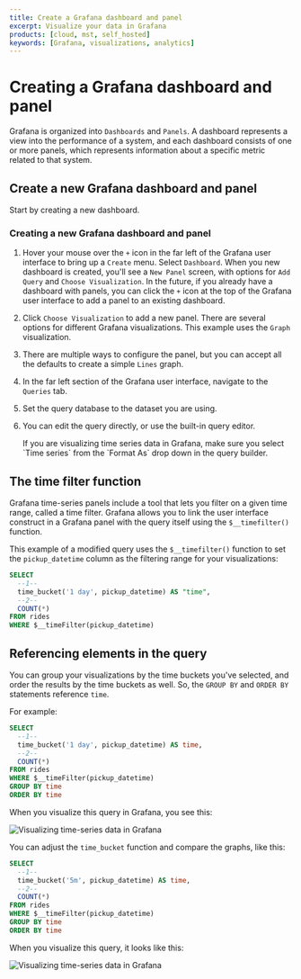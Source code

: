 ```yaml
---
title: Create a Grafana dashboard and panel
excerpt: Visualize your data in Grafana
products: [cloud, mst, self_hosted]
keywords: [Grafana, visualizations, analytics]
---
```


# Creating a Grafana dashboard and panel

Grafana is organized into `Dashboards` and `Panels`. A dashboard represents a
view into the performance of a system, and each dashboard consists of one or
more panels, which represents information about a specific metric related to
that system.

## Create a new Grafana dashboard and panel

Start by creating a new dashboard.

<Procedure>

### Creating a new Grafana dashboard and panel

1.  Hover your mouse over the `+` icon in the far left of the Grafana user
    interface to bring up a `Create` menu. Select `Dashboard`. When you new
    dashboard is created, you'll see a `New Panel` screen, with options for
    `Add Query` and `Choose Visualization`. In the future, if you already have a
    dashboard with panels, you can click the `+` icon at the top of the Grafana
    user interface to add a panel to an existing dashboard.
1.  Click `Choose Visualization` to add a new panel. There are several options
    for different Grafana visualizations. This example uses the `Graph`
    visualization.
1.  There are multiple ways to configure the panel, but you can accept all the
    defaults to create a simple `Lines` graph.
1.  In the far left section of the Grafana user interface, navigate to the
    `Queries` tab.
1.  Set the query database to the dataset you are using.
1.  You can edit the query directly, or use the built-in query editor.

    <Highlight type="note">
    If you are visualizing time series data in Grafana, make sure you select
    `Time series` from the `Format As` drop down in the query builder.
    </Highlight>

</Procedure>

## The time filter function

Grafana time-series panels include a tool that lets you filter on a given time
range, called a time filter. Grafana allows you to link the user interface
construct in a Grafana panel with the query itself using the `$__timefilter()`
function.

This example of a modified query uses the `$__timefilter()` function to set
the `pickup_datetime` column as the filtering range for your visualizations:

```sql
SELECT
  --1--
  time_bucket('1 day', pickup_datetime) AS "time",
  --2--
  COUNT(*)
FROM rides
WHERE $__timeFilter(pickup_datetime)
```

## Referencing elements in the query

You can group your visualizations by the time buckets you've selected,
and order the results by the time buckets as well. So, the `GROUP BY` and
`ORDER BY` statements reference `time`.

For example:

```sql
SELECT
  --1--
  time_bucket('1 day', pickup_datetime) AS time,
  --2--
  COUNT(*)
FROM rides
WHERE $__timeFilter(pickup_datetime)
GROUP BY time
ORDER BY time
```

When you visualize this query in Grafana, you see this:

<img class="main-content__illustration"
width={1375} height={944}
src="https://assets.iobeam.com/images/docs/screenshots-for-grafana-tutorial/grafana_query_results.png" alt="Visualizing time-series data in Grafana"/>

You can adjust the `time_bucket` function and compare the graphs, like this:

```sql
SELECT
  --1--
  time_bucket('5m', pickup_datetime) AS time,
  --2--
  COUNT(*)
FROM rides
WHERE $__timeFilter(pickup_datetime)
GROUP BY time
ORDER BY time
```

When you visualize this query, it looks like this:

<img class="main-content__illustration"
width={1375} height={944}
src="https://assets.iobeam.com/images/docs/screenshots-for-grafana-tutorial/grafana_query_results_5m.png"
alt="Visualizing time-series data in Grafana"/>
